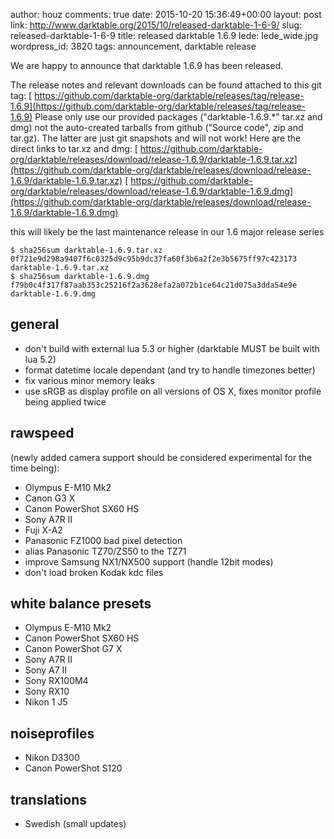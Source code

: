 author: houz
comments: true
date: 2015-10-20 15:36:49+00:00
layout: post
link: http://www.darktable.org/2015/10/released-darktable-1-6-9/
slug: released-darktable-1-6-9
title: released darktable 1.6.9
lede: lede_wide.jpg
wordpress_id: 3820
tags: announcement, darktable release

We are happy to announce that darktable 1.6.9 has been released.

The release notes and relevant downloads can be found attached to this git tag:
[ https://github.com/darktable-org/darktable/releases/tag/release-1.6.9](https://github.com/darktable-org/darktable/releases/tag/release-1.6.9)
Please only use our provided packages ("darktable-1.6.9.*" tar.xz and dmg) not the auto-created tarballs from github ("Source code", zip and tar.gz). The latter are just git snapshots and will not work! Here are the direct links to tar.xz and dmg:
[ https://github.com/darktable-org/darktable/releases/download/release-1.6.9/darktable-1.6.9.tar.xz](https://github.com/darktable-org/darktable/releases/download/release-1.6.9/darktable-1.6.9.tar.xz)
[ https://github.com/darktable-org/darktable/releases/download/release-1.6.9/darktable-1.6.9.dmg](https://github.com/darktable-org/darktable/releases/download/release-1.6.9/darktable-1.6.9.dmg)

this will likely be the last maintenance release in our 1.6 major release series

    $ sha256sum darktable-1.6.9.tar.xz
    0f721e9d298a9407f6c0325d9c95b9dc37fa60f3b6a2f2e3b5675ff97c423173
    darktable-1.6.9.tar.xz
    $ sha256sum darktable-1.6.9.dmg
    f79b0c4f317f87aab353c25216f2a3628efa2a072b1ce64c21d075a3dda54e9e
    darktable-1.6.9.dmg

## general

* don't build with external lua 5.3 or higher (darktable MUST be built with lua 5.2)
* format datetime locale dependant (and try to handle timezones better)
* fix various minor memory leaks
* use sRGB as display profile on all versions of OS X, fixes monitor profile being applied twice

## rawspeed

(newly added camera support should be considered experimental for the time being):

* Olympus E-M10 Mk2
* Canon G3 X
* Canon PowerShot SX60 HS
* Sony A7R II
* Fuji X-A2
* Panasonic FZ1000 bad pixel detection
* alias Panasonic TZ70/ZS50 to the TZ71
* improve Samsung NX1/NX500 support (handle 12bit modes)
* don't load broken Kodak kdc files

## white balance presets

* Olympus E-M10 Mk2
* Canon PowerShot SX60 HS
* Canon PowerShot G7 X
* Sony A7R II
* Sony A7 II
* Sony RX100M4
* Sony RX10
* Nikon 1 J5

## noiseprofiles

* Nikon D3300
* Canon PowerShot S120

## translations

* Swedish (small updates)

